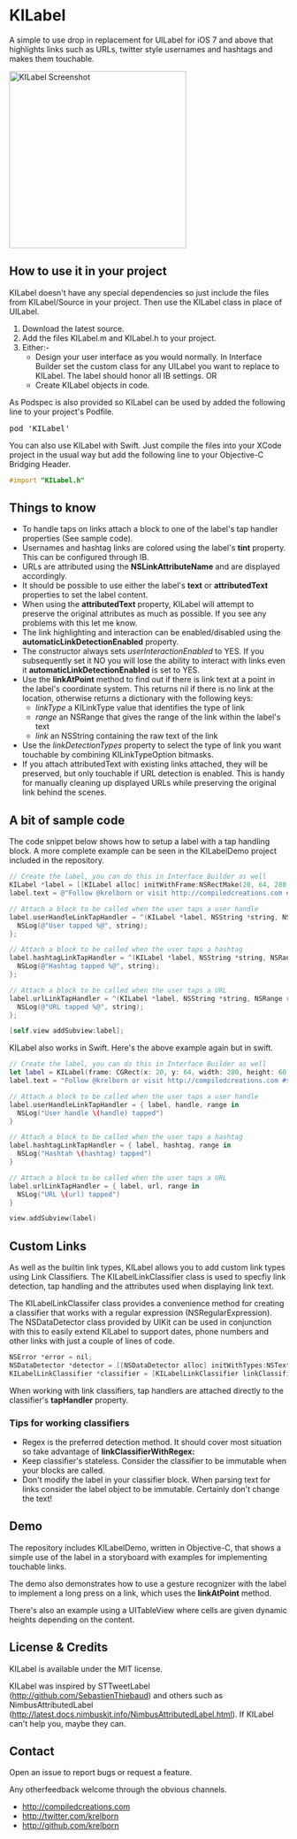 # KILabel

A simple to use drop in replacement for UILabel for iOS 7 and above that highlights links such as URLs, twitter style usernames and hashtags and makes them touchable.

<img width=320 src="https://raw.github.com/Krelborn/KILabel/master/IKLabelDemoScreenshot.png" alt="KILabel Screenshot">

## How to use it in your project
KILabel doesn't have any special dependencies so just include the files from KILabel/Source in your project. Then use the KILabel class in place of UILabel.

1. Download the latest source.
2. Add the files KILabel.m and KILabel.h to your project.
3. Either:-
    * Design your user interface as you would normally. In Interface Builder set the custom class for any UILabel you want to replace to KILabel. The label should honor all IB settings. OR
    * Create KILabel objects in code.

As Podspec is also provided so KILabel can be used by added the following line to your project's Podfile.

<pre>pod 'KILabel'</pre>

You can also use KILabel with Swift. Just compile the files into your XCode project in the usual way but add the following line to your Objective-C Bridging Header.

``` objective-c
#import "KILabel.h"
```

## Things to know
* To handle taps on links attach a block to one of the label's tap handler properties (See sample code).
* Usernames and hashtag links are colored using the label's **tint** property. This can be configured through IB.
* URLs are attributed using the **NSLinkAttributeName** and are displayed accordingly.
* It should be possible to use either the label's **text** or **attributedText** properties to set the label content.
* When using the **attributedText** property, KILabel will attempt to preserve the original attributes as much as possible. If you see any problems with this let me know.
* The link highlighting and interaction can be enabled/disabled using the **automaticLinkDetectionEnabled** property.
* The constructor always sets *userInteractionEnabled* to YES. If you subsequently set it NO you will lose the ability to interact with links even it **automaticLinkDetectionEnabled** is set to YES.
* Use the **linkAtPoint** method to find out if there is link text at a point in the label's coordinate system. This returns nil if there is no link at the location, otherwise returns a dictionary with the following keys:
    * *linkType* a KILinkType value that identifies the type of link
    * *range* an NSRange that gives the range of the link within the label's text
    * *link* an NSString containing the raw text of the link
* Use the *linkDetectionTypes* property to select the type of link you want touchable by combining KILinkTypeOption bitmasks.
* If you attach attributedText with existing links attached, they will be preserved, but only touchable if URL detection is enabled. This is handy for manually cleaning up displayed URLs while preserving the original link behind the scenes.

## A bit of sample code

The code snippet below shows how to setup a label with a tap handling block. A more complete example can be seen in the KILabelDemo project included in the repository.

``` objective-c
// Create the label, you can do this in Interface Builder as well
KILabel *label = [[KILabel alloc] initWithFrame:NSRectMake(20, 64, 280, 60)];
label.text = @"Follow @krelborn or visit http://compiledcreations.com #shamelessplug";

// Attach a block to be called when the user taps a user handle
label.userHandleLinkTapHandler = ^(KILabel *label, NSString *string, NSRange range) {
  NSLog(@"User tapped %@", string);
};

// Attach a block to be called when the user taps a hashtag
label.hashtagLinkTapHandler = ^(KILabel *label, NSString *string, NSRange range) {
  NSLog(@"Hashtag tapped %@", string);
};

// Attach a block to be called when the user taps a URL
label.urlLinkTapHandler = ^(KILabel *label, NSString *string, NSRange range) {
  NSLog(@"URL tapped %@", string);
};

[self.view addSubview:label];
```

KILabel also works in Swift. Here's the above example again but in swift.

``` swift
// Create the label, you can do this in Interface Builder as well
let label = KILabel(frame: CGRect(x: 20, y: 64, width: 280, height: 60))
label.text = "Follow @krelborn or visit http://compiledcreations.com #shamelessplug"

// Attach a block to be called when the user taps a user handle
label.userHandleLinkTapHandler = { label, handle, range in
  NSLog("User handle \(handle) tapped")
}

// Attach a block to be called when the user taps a hashtag
label.hashtagLinkTapHandler = { label, hashtag, range in
  NSLog("Hashtah \(hashtag) tapped")
}

// Attach a block to be called when the user taps a URL
label.urlLinkTapHandler = { label, url, range in
  NSLog("URL \(url) tapped")
}

view.addSubview(label)
```

## Custom Links

As well as the builtin link types, KILabel allows you to add custom link types using Link Classifiers. The KILabelLinkClassifier class is used to specfiy link detection, tap handling and the attributes used when displaying link text.

The KILabelLinkClassifer class provides a convenience method for creating a classifier that works with a regular expression (NSRegularExpression). The NSDataDetector class provided by UIKit can be used in conjunction with this to easily extend KILabel to support dates, phone numbers and other links with just a couple of lines of code.

``` objective-c
NSError *error = nil;
NSDataDetector *detector = [[NSDataDetector alloc] initWithTypes:NSTextCheckingTypeDate error:&error];
KILabelLinkClassifier *classifier = [KILabelLinkClassifier linkClassifierWithRegex:detector];
```
When working with link classifiers, tap handlers are attached directly to the classifier's **tapHandler** property.

### Tips for working classifiers

- Regex is the preferred detection method. It should cover most situation so take advantage of **linkClassifierWithRegex:**
- Keep classifier's stateless. Consider the classifier to be immutable when your blocks are called.
- Don't modify the label in your classifier block. When parsing text for links consider the label object to be immutable. Certainly don't change the text! 

## Demo

The repository includes KILabelDemo, written in Objective-C, that shows a simple use of the label in a storyboard with examples for implementing touchable links.

The demo also demonstrates how to use a gesture recognizer with the label to implement a long press on a link, which uses the **linkAtPoint** method.

There's also an example using a UITableView where cells are given dynamic heights depending on the content.

## License & Credits

KILabel is available under the MIT license.

KILabel was inspired by STTweetLabel (http://github.com/SebastienThiebaud) and others such as NimbusAttributedLabel (http://latest.docs.nimbuskit.info/NimbusAttributedLabel.html). If KILabel can't help you, maybe they can.

## Contact

Open an issue to report bugs or request a feature.

Any otherfeedback welcome through the obvious channels.

- http://compiledcreations.com
- http://twitter.com/krelborn
- http://github.com/krelborn
